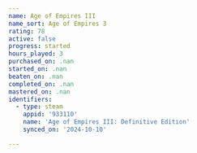 ```yaml
---
name: Age of Empires III
name_sort: Age of Empires 3
rating: 78
active: false
progress: started
hours_played: 3
purchased_on: .nan
started_on: .nan
beaten_on: .nan
completed_on: .nan
mastered_on: .nan
identifiers:
  - type: steam
    appid: '933110'
    name: 'Age of Empires III: Definitive Edition'
    synced_on: '2024-10-10'

---
```

